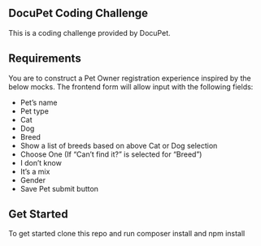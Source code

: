 ## DocuPet Coding Challenge

This is a coding challenge provided by DocuPet.

## Requirements

You are to construct a Pet Owner registration experience inspired by the below mocks.
The frontend form will allow input with the following fields:

- Pet’s name
- Pet type
- Cat
- Dog
- Breed
- Show a list of breeds based on above Cat or Dog selection
- Choose One (If “Can’t find it?” is selected for “Breed”)
- I don’t know
- It’s a mix
- Gender
- Save Pet submit button

## Get Started

To get started clone this repo and run composer install and npm install

